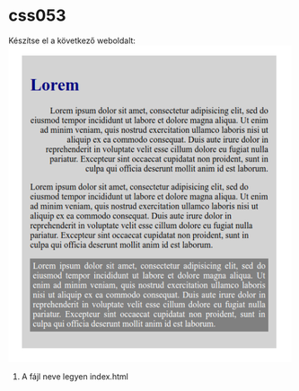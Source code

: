 # css053
Készítse el a következő weboldalt:
<br/>
![css053](css053.png)

1. A fájl neve legyen index.html

